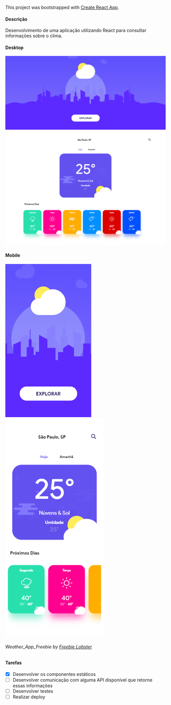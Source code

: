This project was bootstrapped with [Create React App](https://github.com/facebook/create-react-app).

#### Descrição
 Desenvolvimento de uma aplicação utilizando React para consultar informações sobre o clima.
 
 
 #### Desktop
 ![Cat](https://github.com/karolinelemos/k-weather-app/blob/master/public/screens/home_desktop.png)
 ![Cat](https://github.com/karolinelemos/k-weather-app/blob/master/public/screens/search_desktop.png)
 #### Mobile
 ![Cat](https://github.com/karolinelemos/k-weather-app/blob/master/public/screens/home_mobile.png) <br/>
 ![Cat](https://github.com/karolinelemos/k-weather-app/blob/master/public/screens/search_mobile.png)
 
 ###### Weather_App_Freebie by [Freebie Lobster](http://freebielobster.com)
 #### Tarefas 
 - [x] Desenvolver os componentes estáticos
 - [ ] Desenvolver comunicação com alguma API disponível que retorne essas informações
 - [ ] Desenvolver testes 
 - [ ] Realizar deploy
